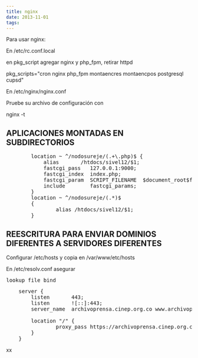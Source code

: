 ```yaml
---
title: nginx
date: 2013-11-01
tags:
---
```

Para usar nginx:

En /etc/rc.conf.local

en pkg_script agregar nginx y php_fpm, retirar httpd

pkg_scripts="cron nginx php_fpm montaencres montaencpos postgresql cupsd"


En /etc/nginx/nginx.conf

Pruebe su archivo de configuración con

nginx -t


## APLICACIONES MONTADAS EN SUBDIRECTORIOS 

<pre>
        location ~ ^/nodosureje/(.+\.php)$ {
            alias       /htdocs/sivel12/$1;
            fastcgi_pass   127.0.0.1:9000;
            fastcgi_index  index.php; 
            fastcgi_param  SCRIPT_FILENAME  $document_root$fastcgi_script_name;
            include        fastcgi_params;
        }
        location ~ ^/nodosureje/(.*)$
        {
                alias /htdocs/sivel12/$1;
        }
</pre>

## REESCRITURA PARA ENVIAR DOMINIOS DIFERENTES A SERVIDORES DIFERENTES

Configurar /etc/hosts y copia en /var/www/etc/hosts

En /etc/resolv.conf asegurar
<pre>
lookup file bind
</pre>

<pre>
    server {
        listen       443;
        listen       ![::]:443;
        server_name  archivoprensa.cinep.org.co www.archivoprensa.cinep.org.co;

        location "/" {
                proxy_pass https://archivoprensa.cinep.org.co;
        }
    }
</pre>

xx
